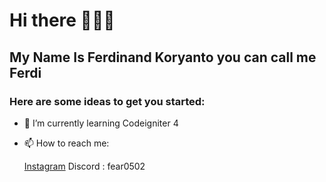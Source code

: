 # Hi there 🙋🏻‍♂️


## **My Name Is Ferdinand Koryanto you can call me Ferdi**

### Here are some ideas to get you started:

- 📖 I’m currently learning Codeigniter 4
- 📫 How to reach me:
  
  [Instagram](https://www.instagram.com/_ferdinandk)
  Discord : fear0502

